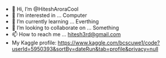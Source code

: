 - 👋 Hi, I’m @HiteshAroraCool
- 👀 I’m interested in ... Computer
- 🌱 I’m currently learning ... Everthing
- 💞️ I’m looking to collaborate on ... Something
- 📫 How to reach me ... hitesh3rd@gmail.com
- My Kaggle profile: https://www.kaggle.com/bcscuwe1/code?userId=5950393&sortBy=dateRun&tab=profile&privacy=null

<!---
HiteshAroraCool/HiteshAroraCool is a ✨ special ✨ repository because its `README.md` (this file) appears on your GitHub profile.
You can click the Preview link to take a look at your changes.
--->
